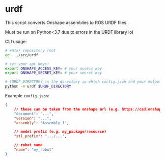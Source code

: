 # urdf

This script converts Onshape assemblies to ROS URDF files.

Must be run on Python<3.7 due to errors in the URDF library lol

CLI usage:
```bash
# enter repository root
cd .../src/urdf

# set your api keys!
export ONSHAPE_ACCESS_KEY= # your access key
export ONSHAPE_SECRET_KEY= # your secret key

# $URDF_DIRECTORY is the directory in which config.json and your output urdf file are placed
python -m urdf $URDF_DIRECTORY
```

Example `config.json`:
```json
{
    // these can be taken from the onshape url (e.g. https://cad.onshape.com/documents/{document id}/v/{version id}/...)
    "document": "...",
    "version": "...",
    "assembly": "Assembly 1",

    // model prefix (e.g. my_package/resource)
    "stl_prefix": ".../...",

    // robot name
    "name": "my_robot"
}
```